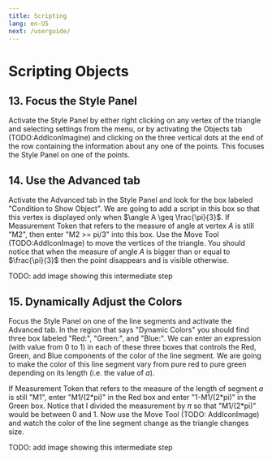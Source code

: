 ```yaml
---
title: Scripting
lang: en-US
next: /userguide/
---
```


# Scripting Objects

## 13. Focus the Style Panel

Activate the Style Panel by either right clicking on any vertex of the triangle and selecting settings from the menu, or by activating the Objects tab (TODO:AddIconImagine) and clicking on the three vertical dots at the end of the row containing the information about any one of the points. This focuses the Style Panel on one of the points.

## 14. Use the Advanced tab

Activate the Advanced tab in the Style Panel and look for the box labeled "Condition to Show Object". We are going to add a script in this box so that this vertex is displayed only when $\angle A \geq \frac{\pi}{3}$. If Measurement Token that refers to the measure of angle at vertex $A$ is still "M2", then enter "M2 >= pi/3" into this box. Use the Move Tool (TODO:AddIconImage) to move the vertices of the triangle. You should notice that when the measure of angle $A$ is bigger than or equal to $\frac{\pi}{3}$ then the point disappears and is visible otherwise.

TODO: add image showing this intermediate step

## 15. Dynamically Adjust the Colors

Focus the Style Panel on one of the line segments and activate the Advanced tab. In the region that says "Dynamic Colors" you should find three box labeled "Red:", "Green:", and "Blue:". We can enter an expression (with value from 0 to 1) in each of these three boxes that controls the Red, Green, and Blue components of the color of the line segment. We are going to make the color of this line segment vary from pure red to pure green depending on its length (i.e. the value of $a$).

If Measurement Token that refers to the measure of the length of segment $a$ is still "M1", enter "M1/(2\*pi)" in the Red box and enter "1-M1/(2\*pi)" in the Green box. Notice that I divided the measurement by $\pi$ so that "M1/(2\*pi)" would be between 0 and 1. Now use the Move Tool (TODO: AddIconImage) and watch the color of the line segment change as the triangle changes size.

TODO: add image showing this intermediate step
